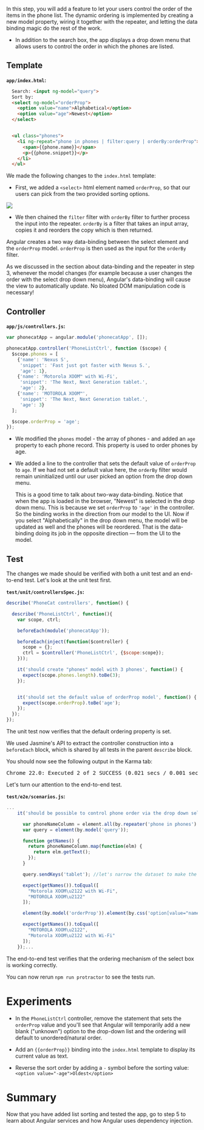 

In this step, you will add a feature to let your users control the order of the items in the phone
list. The dynamic ordering is implemented by creating a new model property, wiring it together with
the repeater, and letting the data binding magic do the rest of the work.

* In addition to the search box, the app displays a drop down menu that allows users to control the
  order in which the phones are listed.




## Template

__`app/index.html`:__

```html
  Search: <input ng-model="query">
  Sort by:
  <select ng-model="orderProp">
    <option value="name">Alphabetical</option>
    <option value="age">Newest</option>
  </select>


  <ul class="phones">
    <li ng-repeat="phone in phones | filter:query | orderBy:orderProp">
      <span>{{phone.name}}</span>
      <p>{{phone.snippet}}</p>
    </li>
  </ul>
```

We made the following changes to the `index.html` template:

* First, we added a `<select>` html element named `orderProp`, so that our users can pick from the
two provided sorting options.

<img class="diagram" src="https://raw.githubusercontent.com/outlearn-content/angular-tutorial/master/assets/tutorial_04.png">

* We then chained the `filter` filter with `orderBy`
filter to further process the input into the repeater. `orderBy` is a filter that takes an input
array, copies it and reorders the copy which is then returned.

Angular creates a two way data-binding between the select element and the `orderProp` model.
`orderProp` is then used as the input for the `orderBy` filter.

As we discussed in the section about data-binding and the repeater in step 3, whenever the model
changes (for example because a user changes the order with the select drop down menu), Angular's
data-binding will cause the view to automatically update. No bloated DOM manipulation code is
necessary!



## Controller

__`app/js/controllers.js`:__

```js
var phonecatApp = angular.module('phonecatApp', []);

phonecatApp.controller('PhoneListCtrl', function ($scope) {
  $scope.phones = [
    {'name': 'Nexus S',
     'snippet': 'Fast just got faster with Nexus S.',
     'age': 1},
    {'name': 'Motorola XOOM™ with Wi-Fi',
     'snippet': 'The Next, Next Generation tablet.',
     'age': 2},
    {'name': 'MOTOROLA XOOM™',
     'snippet': 'The Next, Next Generation tablet.',
     'age': 3}
  ];

  $scope.orderProp = 'age';
});
```

* We modified the `phones` model - the array of phones - and added an `age` property to each phone
record. This property is used to order phones by age.

* We added a line to the controller that sets the default value of `orderProp` to `age`. If we had
not set a default value here, the `orderBy` filter would remain uninitialized until our
user picked an option from the drop down menu.

  This is a good time to talk about two-way data-binding. Notice that when the app is loaded in the
browser, "Newest" is selected in the drop down menu. This is because we set `orderProp` to `'age'`
in the controller. So the binding works in the direction from our model to the UI. Now if you
select "Alphabetically" in the drop down menu, the model will be updated as well and the phones
will be reordered. That is the data-binding doing its job in the opposite direction — from the UI
to the model.



## Test

The changes we made should be verified with both a unit test and an end-to-end test. Let's look at
the unit test first.

__`test/unit/controllersSpec.js`:__

```js
describe('PhoneCat controllers', function() {

  describe('PhoneListCtrl', function(){
    var scope, ctrl;

    beforeEach(module('phonecatApp'));

    beforeEach(inject(function($controller) {
      scope = {};
      ctrl = $controller('PhoneListCtrl', {$scope:scope});
    }));

    it('should create "phones" model with 3 phones', function() {
      expect(scope.phones.length).toBe(3);
    });


    it('should set the default value of orderProp model', function() {
      expect(scope.orderProp).toBe('age');
    });
  });
});
```


The unit test now verifies that the default ordering property is set.

We used Jasmine's API to extract the controller construction into a `beforeEach` block, which is
shared by all tests in the parent `describe` block.

You should now see the following output in the Karma tab:

<pre>Chrome 22.0: Executed 2 of 2 SUCCESS (0.021 secs / 0.001 secs)</pre>


Let's turn our attention to the end-to-end test.

__`test/e2e/scenarios.js`:__

```js
...
    it('should be possible to control phone order via the drop down select box', function() {

      var phoneNameColumn = element.all(by.repeater('phone in phones').column('phone.name'));
      var query = element(by.model('query'));

      function getNames() {
        return phoneNameColumn.map(function(elm) {
          return elm.getText();
        });
      }

      query.sendKeys('tablet'); //let's narrow the dataset to make the test assertions shorter

      expect(getNames()).toEqual([
        "Motorola XOOM\u2122 with Wi-Fi",
        "MOTOROLA XOOM\u2122"
      ]);

      element(by.model('orderProp')).element(by.css('option[value="name"]')).click();

      expect(getNames()).toEqual([
        "MOTOROLA XOOM\u2122",
        "Motorola XOOM\u2122 with Wi-Fi"
      ]);
    });...
```

The end-to-end test verifies that the ordering mechanism of the select box is working correctly.

You can now rerun `npm run protractor` to see the tests run.

# Experiments

* In the `PhoneListCtrl` controller, remove the statement that sets the `orderProp` value and
you'll see that Angular will temporarily add a new blank ("unknown") option to the drop-down list and the
ordering will default to unordered/natural order.

* Add an `{{orderProp}}` binding into the `index.html` template to display its current value as
text.

* Reverse the sort order by adding a `-` symbol before the sorting value: `<option value="-age">Oldest</option>`

# Summary

Now that you have added list sorting and tested the app, go to step 5 to learn
about Angular services and how Angular uses dependency injection.


